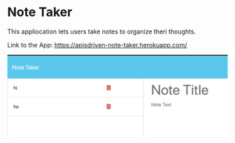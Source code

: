 # Note Taker

This appliocation lets users take notes to organize theri thoughts.

Link to the App:
https://apisdriven-note-taker.herokuapp.com/

![Screenshot](Screen%20Shot%202023-01-09%20at%2012.41.56%20PM.png)
